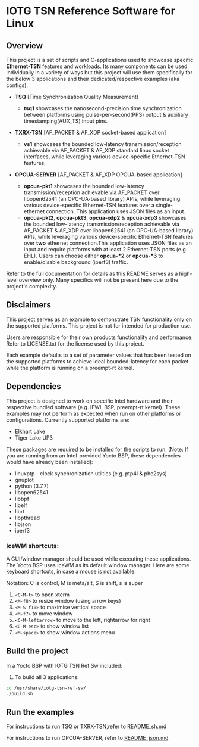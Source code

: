 # IOTG TSN Reference Software for Linux

## Overview

This project is a set of scripts and C-applications used to showcase specific
__Ethernet-TSN__ features and workloads. Its many components can be used individually
in a variety of ways but this project will use them specifically for the
below 3 applications and their dedicated/respective examples (aka configs):

* **TSQ** [Time Synchronization Quality Measurement]
  * __tsq1__ showcases the nanosecond-precision time synchronization between platforms
    using pulse-per-second(PPS) output & auxiliary timestamping(AUX_TS) input pins.

* **TXRX-TSN** [AF_PACKET & AF_XDP socket-based application]
  * __vs1__ showcases the bounded low-latency transmission/reception achievable via AF_PACKET
    & AF_XDP standard linux socket interfaces, while leveraging various
    device-specific Ethernet-TSN features.

* **OPCUA-SERVER** [AF_PACKET & AF_XDP OPCUA-based application]
  * __opcua-pkt1__ showcases the bounded low-latency
    transmission/reception achievable via AF_PACKET over libopen62541
    (an OPC-UA-based library) APIs, while leveraging various device-specific
    Ethernet-TSN features over a single-ethernet connection. This application
    uses JSON files as an input.
  * __opcua-pkt2__, __opcua-pkt3__, __opcua-xdp2__ & __opcua-xdp3__ showcases
    the bounded low-latency transmission/reception achievable via AF_PACKET &
    AF_XDP over libopen62541 (an OPC-UA-based library) APIs, while leveraging
    various device-specific Ethernet-TSN features over **two** ethernet
    connection.This application uses JSON files as an input and require platforms
    with at least 2 Ethernet-TSN ports (e.g. EHL). Users can choose either __opcua-*2__
    or __opcua-*3__ to enable/disable background (iperf3) traffic.

Refer to the full documentation for details as this README serves as a
high-level overview only. Many specifics will not be present here due to the
project's complexity.

## Disclaimers

This project serves as an example to demonstrate TSN functionality only on the
supported platforms. This project is not for intended for production use.

Users are responsible for their own products functionality and performance.
Refer to LICENSE.txt for the license used by this project.

Each example defaults to a set of parameter values that has been tested on the
supported platforms to achieve ideal bounded-latency for each packet while the
platform is running on a preempt-rt kernel.

## Dependencies

This project is designed to work on specific Intel hardware and their
respective bundled software (e.g. IFWI, BSP, preempt-rt kernel). These examples
may not perform as expected when run on other platforms or configurations.
Currently supported platforms are:

* Elkhart Lake
* Tiger Lake UP3

These packages are required to be installed for the scripts to run. (Note: If
you are running from an Intel-provided Yocto BSP, these dependencies would have
already been installed):

* linuxptp - clock synchronization utilties (e.g. ptp4l & phc2sys)
* gnuplot
* python (3.7.7)
* libopen62541
* libbpf
* libelf
* librt
* libpthread
* libjson
* iperf3

### IceWM shortcuts:

A GUI/window manager should be used while executing these applications. The Yocto BSP
uses IceWM as its default window manager. Here are some keyboard shortcuts,
in case a mouse is not available.

Notation: C is control, M is meta/alt, S is shift, s is super

1. `<C-M-t>` to open xterm
2. `<M-f8>` to resize window (using arrow keys)
3. `<M-S-f10>` to maximise vertical space
4. `<M-f7>` to move window
5. `<C-M-leftarrow>` to move to the left, rightarrow for right
6. `<C-M-esc>` to show window list
7. `<M-space>` to show window actions menu

## Build the project

In a Yocto BSP with IOTG TSN Ref Sw included:

1. To build all 3 applications:

```sh
cd /usr/share/iotg-tsn-ref-sw/
./build.sh
```

## Run the examples

For instructions to run TSQ or TXRX-TSN,refer to [README_sh.md](README_sh.md)

For instructions to run OPCUA-SERVER, refer to [README_json.md](README_json.md)
